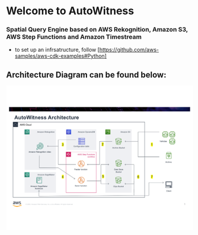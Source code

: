 
# Welcome to AutoWitness
### Spatial Query Engine based on AWS Rekognition, Amazon S3, AWS Step Functions and Amazon Timestream

- to set up an infrsatructure, follow [https://github.com/aws-samples/aws-cdk-examples#Python]

## Architecture Diagram can be found below:
![AutoWitness Architecture](AutoWitnessArchitectureEXPORT.png?raw=true "AutoWitness Architecture")